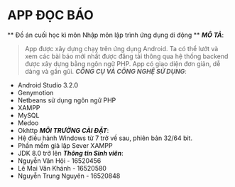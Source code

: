 ﻿# APP ĐỌC BÁO
 ** Đồ án cuối học kì môn Nhập môn lập trình ứng dụng di động **
_**MÔ TẢ**_: 
>App được xây dựng chạy trên ứng dụng Android. Ta có thể lướt và xem các bài báo mới nhất được đăng tải thông qua
hệ thống backend được xây dựng bằng ngôn ngữ PHP. App có giao diện đơn giản, dễ dàng và gần gũi.
_**CÔNG CỤ VÀ CÔNG NGHỆ SỬ DỤNG**_:
+ Android Studio 3.2.0
+ Genymotion 
+ Netbeans sử dụng ngôn ngữ PHP 
+ XAMPP
+ MySQL 
+ Medoo
+ Okhttp
_**MÔI TRƯỜNG CÀI ĐẶT**_:
+ Hệ điều hành Windows từ 7 trở về sau, phiên bản 32/64 bit.
+ Phần mềm giả lập Sever XAMPP
+ JDK 8.0 trở lên
_**Thông tin Sinh viên**_: 
+ Nguyễn Văn Hội - 16520456
+ Lê Mai Văn Khánh - 16520580
+ Nguyễn Trung Nguyên - 16520848
